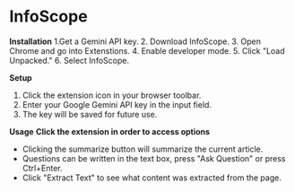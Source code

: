 # InfoScope
**Installation** 
1.Get a Gemini API key.
2. Download InfoScope.
3. Open Chrome and go into Extenstions.
4. Enable developer mode.
5. Click "Load Unpacked."
6. Select InfoScope.

**Setup**
1. Click the extension icon in your browser toolbar.
2. Enter your Google Gemini API key in the input field.
3. The key will be saved for future use.

**Usage**
**Click the extension in order to access options**
- Clicking the summarize button will summarize the current article.
- Questions can be written in the text box, press "Ask Question" or press Ctrl+Enter.
- Click "Extract Text" to see what content was extracted from the page.
